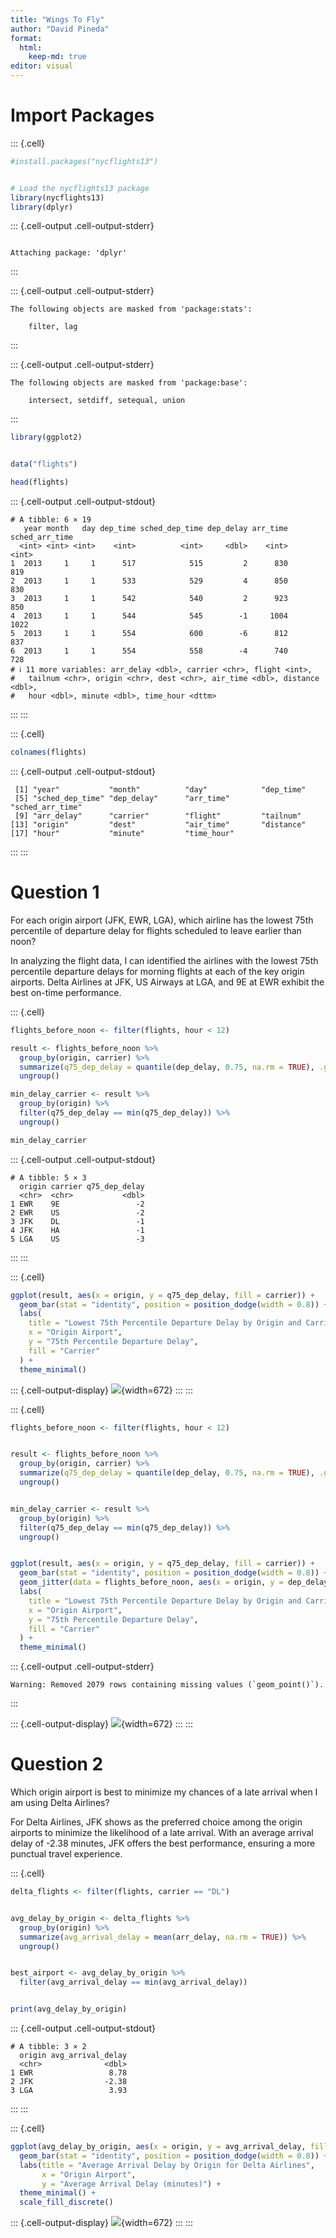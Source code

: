 ```yaml
---
title: "Wings To Fly"
author: "David Pineda"
format:
  html:
    keep-md: true
editor: visual
---
```




# Import Packages


::: {.cell}

```{.r .cell-code}
#install.packages("nycflights13")


# Load the nycflights13 package
library(nycflights13)
library(dplyr)
```

::: {.cell-output .cell-output-stderr}
```

Attaching package: 'dplyr'
```
:::

::: {.cell-output .cell-output-stderr}
```
The following objects are masked from 'package:stats':

    filter, lag
```
:::

::: {.cell-output .cell-output-stderr}
```
The following objects are masked from 'package:base':

    intersect, setdiff, setequal, union
```
:::

```{.r .cell-code}
library(ggplot2)


data("flights")

head(flights)
```

::: {.cell-output .cell-output-stdout}
```
# A tibble: 6 × 19
   year month   day dep_time sched_dep_time dep_delay arr_time sched_arr_time
  <int> <int> <int>    <int>          <int>     <dbl>    <int>          <int>
1  2013     1     1      517            515         2      830            819
2  2013     1     1      533            529         4      850            830
3  2013     1     1      542            540         2      923            850
4  2013     1     1      544            545        -1     1004           1022
5  2013     1     1      554            600        -6      812            837
6  2013     1     1      554            558        -4      740            728
# ℹ 11 more variables: arr_delay <dbl>, carrier <chr>, flight <int>,
#   tailnum <chr>, origin <chr>, dest <chr>, air_time <dbl>, distance <dbl>,
#   hour <dbl>, minute <dbl>, time_hour <dttm>
```
:::
:::

::: {.cell}

```{.r .cell-code}
colnames(flights)
```

::: {.cell-output .cell-output-stdout}
```
 [1] "year"           "month"          "day"            "dep_time"      
 [5] "sched_dep_time" "dep_delay"      "arr_time"       "sched_arr_time"
 [9] "arr_delay"      "carrier"        "flight"         "tailnum"       
[13] "origin"         "dest"           "air_time"       "distance"      
[17] "hour"           "minute"         "time_hour"     
```
:::
:::


# Question 1

For each origin airport (JFK, EWR, LGA), which airline has the lowest 75th percentile of departure delay for flights scheduled to leave earlier than noon?

In analyzing the flight data, I can identified the airlines with the lowest 75th percentile departure delays for morning flights at each of the key origin airports. Delta Airlines at JFK, US Airways at LGA, and 9E at EWR exhibit the best on-time performance.




::: {.cell}

```{.r .cell-code}
flights_before_noon <- filter(flights, hour < 12)

result <- flights_before_noon %>%
  group_by(origin, carrier) %>%
  summarize(q75_dep_delay = quantile(dep_delay, 0.75, na.rm = TRUE), .groups = "drop") %>%
  ungroup()

min_delay_carrier <- result %>%
  group_by(origin) %>%
  filter(q75_dep_delay == min(q75_dep_delay)) %>%
  ungroup()

min_delay_carrier
```

::: {.cell-output .cell-output-stdout}
```
# A tibble: 5 × 3
  origin carrier q75_dep_delay
  <chr>  <chr>           <dbl>
1 EWR    9E                 -2
2 EWR    US                 -2
3 JFK    DL                 -1
4 JFK    HA                 -1
5 LGA    US                 -3
```
:::
:::

::: {.cell}

```{.r .cell-code}
ggplot(result, aes(x = origin, y = q75_dep_delay, fill = carrier)) +
  geom_bar(stat = "identity", position = position_dodge(width = 0.8)) +
  labs(
    title = "Lowest 75th Percentile Departure Delay by Origin and Carrier",
    x = "Origin Airport",
    y = "75th Percentile Departure Delay",
    fill = "Carrier"
  ) +
  theme_minimal()
```

::: {.cell-output-display}
![](WingsToFly_files/figure-html/unnamed-chunk-4-1.png){width=672}
:::
:::

::: {.cell}

```{.r .cell-code}
flights_before_noon <- filter(flights, hour < 12)


result <- flights_before_noon %>%
  group_by(origin, carrier) %>%
  summarize(q75_dep_delay = quantile(dep_delay, 0.75, na.rm = TRUE), .groups = "drop") %>%
  ungroup()


min_delay_carrier <- result %>%
  group_by(origin) %>%
  filter(q75_dep_delay == min(q75_dep_delay)) %>%
  ungroup()


ggplot(result, aes(x = origin, y = q75_dep_delay, fill = carrier)) +
  geom_bar(stat = "identity", position = position_dodge(width = 0.8)) +
  geom_jitter(data = flights_before_noon, aes(x = origin, y = dep_delay), color = "blue", alpha = 0.5, width = 0.3) +
  labs(
    title = "Lowest 75th Percentile Departure Delay by Origin and Carrier",
    x = "Origin Airport",
    y = "75th Percentile Departure Delay",
    fill = "Carrier"
  ) +
  theme_minimal()
```

::: {.cell-output .cell-output-stderr}
```
Warning: Removed 2079 rows containing missing values (`geom_point()`).
```
:::

::: {.cell-output-display}
![](WingsToFly_files/figure-html/unnamed-chunk-5-1.png){width=672}
:::
:::


# Question 2

Which origin airport is best to minimize my chances of a late arrival when I am using Delta Airlines?

For Delta Airlines, JFK shows as the preferred choice among the origin airports to minimize the likelihood of a late arrival. With an average arrival delay of -2.38 minutes, JFK offers the best performance, ensuring a more punctual travel experience.


::: {.cell}

```{.r .cell-code}
delta_flights <- filter(flights, carrier == "DL")


avg_delay_by_origin <- delta_flights %>%
  group_by(origin) %>%
  summarize(avg_arrival_delay = mean(arr_delay, na.rm = TRUE)) %>%
  ungroup()


best_airport <- avg_delay_by_origin %>%
  filter(avg_arrival_delay == min(avg_arrival_delay))


print(avg_delay_by_origin)
```

::: {.cell-output .cell-output-stdout}
```
# A tibble: 3 × 2
  origin avg_arrival_delay
  <chr>              <dbl>
1 EWR                 8.78
2 JFK                -2.38
3 LGA                 3.93
```
:::
:::

::: {.cell}

```{.r .cell-code}
ggplot(avg_delay_by_origin, aes(x = origin, y = avg_arrival_delay, fill = origin)) +
  geom_bar(stat = "identity", position = position_dodge(width = 0.8)) +
  labs(title = "Average Arrival Delay by Origin for Delta Airlines",
       x = "Origin Airport",
       y = "Average Arrival Delay (minutes)") +
  theme_minimal() +
  scale_fill_discrete()
```

::: {.cell-output-display}
![](WingsToFly_files/figure-html/unnamed-chunk-7-1.png){width=672}
:::
:::
